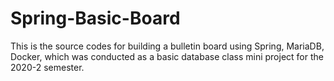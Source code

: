 # Spring-Basic-Board
This is the source codes for building a bulletin board using Spring, MariaDB, Docker, which was conducted as a basic database class mini project for the 2020-2 semester.
